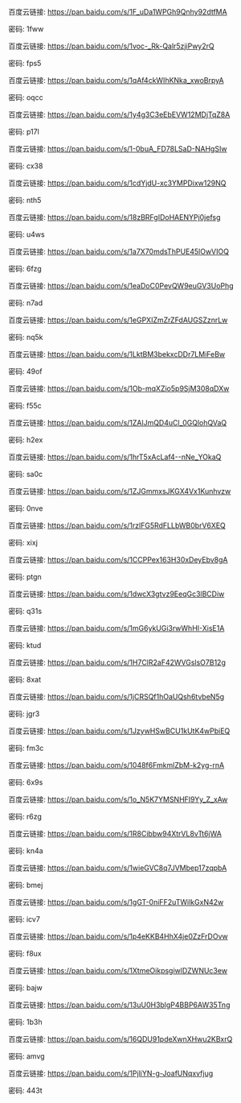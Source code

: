 百度云链接: https://pan.baidu.com/s/1F_uDa1WPGh9Qnhy92dtfMA

密码: 1fww


百度云链接: https://pan.baidu.com/s/1voc-_Rk-Qalr5zjiPwy2rQ

密码: fps5

百度云链接: https://pan.baidu.com/s/1qAf4ckWIhKNka_xwoBrpyA

密码: oqcc

百度云链接: https://pan.baidu.com/s/1y4g3C3eEbEVW12MDjTqZ8A

密码: p17l

百度云链接: https://pan.baidu.com/s/1-0buA_FD78LSaD-NAHgSIw

密码: cx38

百度云链接: https://pan.baidu.com/s/1cdYjdU-xc3YMPDixw129NQ

密码: nth5

百度云链接: https://pan.baidu.com/s/18zBRFgIDoHAENYPj0jefsg

密码: u4ws

百度云链接: https://pan.baidu.com/s/1a7X70mdsThPUE45lOwVIOQ

密码: 6fzg


百度云链接: https://pan.baidu.com/s/1eaDoC0PevQW9euGV3UoPhg

密码: n7ad


百度云链接: https://pan.baidu.com/s/1eGPXIZmZrZFdAUGSZznrLw

密码: nq5k

百度云链接: https://pan.baidu.com/s/1LktBM3bekxcDDr7LMiFeBw

密码: 49of

百度云链接: https://pan.baidu.com/s/1Ob-mqXZio5p9SjM308qDXw

密码: f55c


百度云链接: https://pan.baidu.com/s/1ZAlJmQD4uCl_0GQlohQVaQ

密码: h2ex

百度云链接: https://pan.baidu.com/s/1hrT5xAcLaf4--nNe_YOkaQ

密码: sa0c


百度云链接: https://pan.baidu.com/s/1ZJGmmxsJKGX4Vx1Kunhvzw

密码: 0nve

百度云链接: https://pan.baidu.com/s/1rzlFG5RdFLLbWB0brV6XEQ

密码: xixj


百度云链接: https://pan.baidu.com/s/1CCPPex163H30xDeyEbv8gA

密码: ptgn


百度云链接: https://pan.baidu.com/s/1dwcX3gtvz9EeqGc3lBCDiw

密码: q31s

百度云链接: https://pan.baidu.com/s/1mG6ykUGi3rwWhHI-XisE1A

密码: ktud

百度云链接: https://pan.baidu.com/s/1H7ClR2aF42WVGslsO7B12g

密码: 8xat

百度云链接: https://pan.baidu.com/s/1jCRSQf1hOaUQsh6tvbeN5g

密码: jgr3

百度云链接: https://pan.baidu.com/s/1JzywHSwBCU1kUtK4wPbiEQ

密码: fm3c


百度云链接: https://pan.baidu.com/s/1048f6FmkmlZbM-k2yg-rnA

密码: 6x9s

百度云链接: https://pan.baidu.com/s/1o_N5K7YMSNHFI9Yy_Z_xAw

密码: r6zg

百度云链接: https://pan.baidu.com/s/1R8Cibbw94XtrVL8vTt6jWA

密码: kn4a

百度云链接: https://pan.baidu.com/s/1wieGVC8q7JVMbep17zqpbA

密码: bmej

百度云链接: https://pan.baidu.com/s/1gGT-0niFF2uTWilkGxN42w

密码: icv7

百度云链接: https://pan.baidu.com/s/1p4eKKB4HhX4je0ZzFrDOvw

密码: f8ux

百度云链接: https://pan.baidu.com/s/1XtmeOikpsgiwlDZWNUc3ew

密码: bajw

百度云链接: https://pan.baidu.com/s/13uU0H3blgP4BBP6AW35Tng

密码: 1b3h

百度云链接: https://pan.baidu.com/s/16QDU91pdeXwnXHwu2KBxrQ

密码: amvg

百度云链接: https://pan.baidu.com/s/1PjliYN-g-JoafUNqxvfjug

密码: 443t


